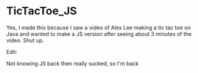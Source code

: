 # TicTacToe_JS
Yes, I made this because I saw a video of Alex Lee making a tic tac toe on Java and wanted to make a JS version after seeing about 3 minutes of the video. Shut up.


Edit:

Not knowing JS back then really sucked, so I'm back
